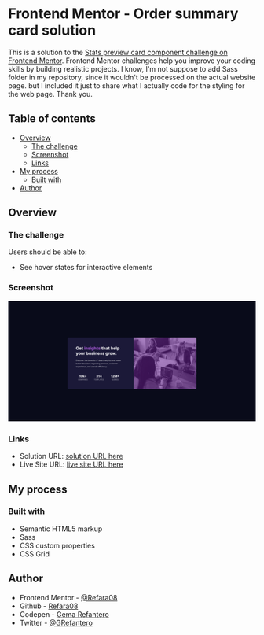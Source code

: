 # Frontend Mentor - Order summary card solution

This is a solution to the [Stats preview card component challenge on Frontend Mentor](https://www.frontendmentor.io/challenges/stats-preview-card-component-8JqbgoU62). Frontend Mentor challenges help you improve your coding skills by building realistic projects.
I know, I'm not suppose to add Sass folder in my repository, since it wouldn't be processed on the actual website page. but I included it just to share what I actually code for the styling for the web page. Thank you.

## Table of contents

- [Overview](#overview)
  - [The challenge](#the-challenge)
  - [Screenshot](#screenshot)
  - [Links](#links)
- [My process](#my-process)
  - [Built with](#built-with)
- [Author](#author)

## Overview

### The challenge

Users should be able to:

- See hover states for interactive elements

### Screenshot

![](./dist/screenshot.png)

### Links

- Solution URL: [solution URL here](https://github.com/Refara08/Stats-card-preview)
- Live Site URL: [live site URL here](https://refara08-stats-card-preview.pages.dev)

## My process

### Built with

- Semantic HTML5 markup
- Sass
- CSS custom properties
- CSS Grid

## Author

- Frontend Mentor - [@Refara08](https://www.frontendmentor.io/profile/Refara08)
- Github - [Refara08](https://github.com/Refara08)
- Codepen - [Gema Refantero](https://codepen.io/refantero)
- Twitter - [@GRefantero](https://twitter.com/GRefantero)
